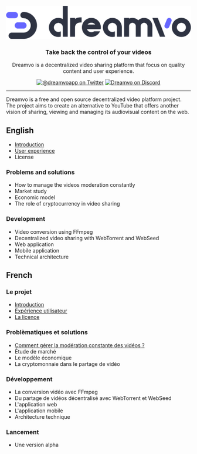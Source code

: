 <p align="center">
	<a href="https://dreamvo.com"><img src="./images/logo.png" alt="Dreamvo"></a>
</p>
<h3 align="center">Take back the control of your videos</h3>
<p align="center">Dreamvo is a decentralized video sharing platform that focus on quality content and user experience.</p>
<p align="center">
	<a href="https://twitter.com/dreamvoapp" title="@dreamvoapp on Twitter"><img src="https://img.shields.io/badge/twitter-@dreamvoapp-55acee.svg" alt="@dreamvoapp on Twitter"></a>
	<a href="https://discord.gg/EaBzj8Y" title="Dreamvo on Discord"><img src="https://user-images.githubusercontent.com/7288322/34429152-141689f8-ecb9-11e7-8003-b5a10a5fcb29.png" alt="Dreamvo on Discord"></a>
</p>

---

Dreamvo is a free and open source decentralized video platform project. The project aims to create an alternative to YouTube that offers another vision of sharing, viewing and managing its audiovisual content on the web.

## English
* [Introduction](en/intro.md)
* [User experience](en/ux.md)
* License

### Problems and solutions
* How to manage the videos moderation constantly
* Market study
* Economic model
* The role of cryptocurrency in video sharing

### Development
* Video conversion using FFmpeg
* Decentralized video sharing with WebTorrent and WebSeed
* Web application
* Mobile application
* Technical architecture

## French

### Le projet
* [Introduction](fr/intro.md)
* [Expérience utilisateur](fr/ux.md)
* [La licence](fr/license.md)

### Problèmatiques et solutions
* [Comment gérer la modération constante des vidéos ?](fr/moderation.md)
* Étude de marché
* Le modèle économique
* La cryptomonnaie dans le partage de vidéo

### Développement
* La conversion vidéo avec FFmpeg
* Du partage de vidéos décentralisé avec WebTorrent et WebSeed
* L'application web
* L'application mobile
* Architecture technique

### Lancement
* Une version alpha
